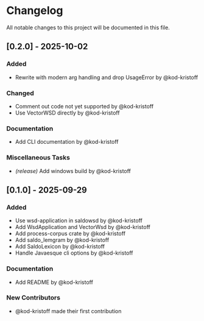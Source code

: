 # Changelog

All notable changes to this project will be documented in this file.

## [0.2.0] - 2025-10-02

### Added

- Rewrite with modern arg handling and drop UsageError by @kod-kristoff

### Changed

- Comment out code not yet supported by @kod-kristoff
- Use VectorWSD directly by @kod-kristoff

### Documentation

- Add CLI documentation by @kod-kristoff

### Miscellaneous Tasks

- _(release)_ Add windows build by @kod-kristoff

## [0.1.0] - 2025-09-29

### Added

- Use wsd-application in saldowsd by @kod-kristoff
- Add WsdApplication and VectorWsd by @kod-kristoff
- Add process-corpus crate by @kod-kristoff
- Add saldo_lemgram by @kod-kristoff
- Add SaldoLexicon by @kod-kristoff
- Handle Javaesque cli options by @kod-kristoff

### Documentation

- Add README by @kod-kristoff

### New Contributors

- @kod-kristoff made their first contribution
